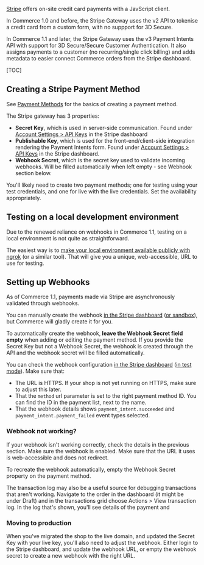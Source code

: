 [Stripe](https://stripe.com/) offers on-site credit card payments with a JavScript client. 

In Commerce 1.0 and before, the Stripe Gateway uses the v2 API to tokenise a credit card from a custom form, with no suppport for 3D Secure.

In Commerce 1.1 and later, the Stripe Gateway uses the v3 Payment Intents API with support for 3D Secure/Secure Customer Authentication. It also assigns payments to a customer (no recurring/single click billing) and adds metadata to easier connect Commerce orders from the Stripe dashboard. 

[TOC]

## Creating a Stripe Payment Method

See [Payment Methods](../Payment_Methods) for the basics of creating a payment method.

The Stripe gateway has 3 properties:

- **Secret Key**, which is used in server-side communication. Found under [Account Settings > API Keys](https://dashboard.stripe.com/account/apikeys) in the Stripe dashboard
- **Publishable Key**, which is used for the front-end/client-side integration rendering the Payment Intents form. Found under [Account Settings > API Keys](https://dashboard.stripe.com/account/apikeys) in the Stripe dashboard.
- **Webhook Secret**, which is the secret key used to validate incoming webhooks. Will be filled automatically when left empty - see Webhook section below. 

You'll likely need to create two payment methods; one for testing using your test credentials, and one for live with the live credentials. Set the availability appropriately.

## Testing on a local development environment

Due to the renewed reliance on webhooks in Commerce 1.1, testing on a local environment is not quite as straightforward. 

The easiest way is to [make your local environment available publicly with ngrok](https://ngrok.com/) (or a similar tool). That will give you a unique, web-accessible, URL to use for testing.

## Setting up Webhooks

As of Commerce 1.1, payments made via Stripe are asynchronously validated through webhooks. 

You can manually create the webhook [in the Stripe dashboard](https://dashboard.stripe.com/webhooks) ([or sandbox](https://dashboard.stripe.com/test/webhooks)), but Commerce will gladly create it for you.

To automatically create the webhook, **leave the Webhook Secret field empty** when adding or editing the payment method. If you provide the Secret Key but not a Webhook Secret, the webhook is created through the API and the webhook secret will be filled automatically.

You can check the webhook configuration [in the Stripe dashboard](https://dashboard.stripe.com/webhooks) ([in test mode](https://dashboard.stripe.com/test/webhooks)). Make sure that:

- The URL is HTTPS. If your shop is not yet running on HTTPS, make sure to adjust this later.
- That the `method` url parameter is set to the right payment method ID. You can find the ID in the payment list, next to the name.
- That the webhook details shows `payment_intent.succeeded` and `payment_intent.payment_failed` event types selected.

### Webhook not working?

If your webhook isn't working correctly, check the details in the previous section. Make sure the webhook is enabled. Make sure that the URL it uses is web-accessible and does not redirect. 

To recreate the webhook automatically, empty the Webhook Secret property on the payment method. 

The transaction log may also be a useful source for debugging transactions that aren't working. Navigate to the order in the dashboard (it might be under Draft) and in the transactions grid choose Actions > View transaction log. In the log that's shown, you'll see details of the payment and 

### Moving to production

When you've migrated the shop to the live domain, and updated the Secret Key with your live key, you'll also need to adjust the webhook. Either login to the Stripe dashboard, and update the webhook URL, or empty the webhook secret to create a new webhook with the right URL.


